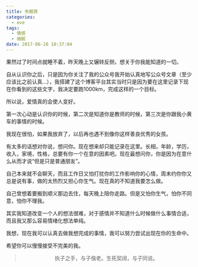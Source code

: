 ```yaml
---
title: 失眠夜
categories:
  - eve
tags:
  - 情感
  - 细腻
date: 2017-06-28 10:37:04
---
```


果然过了时间点就睡不着，昨天晚上又辗转反侧，想关于你我能知道的一切。

自从认识你之后，只是因为你关注了我的公众号我开始认真地写公众号文章（至少应该比之前认真...），我搭建了这个博客平台其实当时只是因为要在这里记录下现在你看到的这些文字，我决定要跑1000km，完成这样的一个目标。

所以说，爱情真的会使人变好。

第一次心动是认识你的时候，第二次是知道你是教师的时候，第三次是你跟我小黄车的事情的时候。

我现在很怕，如果我放弃了，以后再也遇不到像你这样善良优秀的女孩。

有太多的话想对你说，想问你。现在想来却只能记录在这里。长相，年龄，学历，收入，家境，性格，总要有你一个在意的因素吧。现在最想问你，你是因为在意什么从而才说“但是只是普通朋友”。

自己本来就不会聊天，而且工作日又怕打扰你的工作影响你的心情，周末约你你又总是说有事，做的太热烈又担心你生气。现在真的不知道我要怎么做。

自己曾想着要搬到顺义那边去住，每天晚上陪你走路。但是又怕你生气，怕你不同意，怕你不理我。

其实我知道改变一个人的想法很难，对于感情并不知道什么时候做什么事情合适，而且我又那么容易情绪化想法单纯。

我想，现在我可以认真去做我想完成的事情，我可以努力尝试出现在你的生命中。

希望你可以慢慢接受不完美的我。


><div align=center>执子之手，与子偕老。生死契阔，与子同说。</div>
